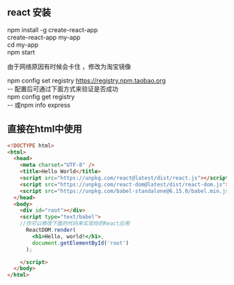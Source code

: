 ##  react 安装

npm install -g create-react-app  
create-react-app my-app  
cd my-app  
npm start  

由于网络原因有时候会卡住 ，修改为淘宝镜像

npm config set registry https://registry.npm.taobao.org  
-- 配置后可通过下面方式来验证是否成功  
npm config get registry  
-- 或npm info express

## 直接在html中使用

```html
<!DOCTYPE html>
<html>
  <head>
    <meta charset="UTF-8" />
    <title>Hello World</title>
    <script src="https://unpkg.com/react@latest/dist/react.js"></script>
    <script src="https://unpkg.com/react-dom@latest/dist/react-dom.js"></script>
    <script src="https://unpkg.com/babel-standalone@6.15.0/babel.min.js"></script>
  </head>
  <body>
    <div id="root"></div>
    <script type="text/babel">
    //你可以修改下面的代码来实现你的React应用
      ReactDOM.render(
        <h1>Hello, world!</h1>,
        document.getElementById('root')
      );

    </script>
  </body>
</html>
```